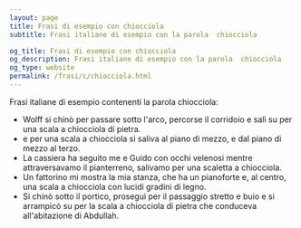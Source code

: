 ```yaml
---
layout: page
title: Frasi di esempio con chiocciola 
subtitle: Frasi italiane di esempio con la parola  chiocciola

og_title: Frasi di esempio con chiocciola 
og_description: Frasi italiane di esempio con la parola  chiocciola
og_type: website
permalink: /frasi/c/chiocciola.html
---
```


Frasi italiane di esempio contenenti la parola chiocciola:


- Wolff si chinò per passare sotto l'arco, percorse il corridoio e salì su per una scala a chiocciola di pietra.
- e per una scala a chiocciola si saliva al piano di mezzo, e dal piano di mezzo al terzo.
- La cassiera ha seguito me e Guido con occhi velenosi mentre attraversavamo il pianterreno, salivamo per una scaletta a chiocciola.
- Un fattorino mi mostra la mia stanza, che ha un pianoforte e, al centro, una scala a chiocciola con lucidi gradini di legno.
- Si chinò sotto il portico, proseguì per il passaggio stretto e buio e si arrampicò su per la scala a chiocciola di pietra che conduceva all'abitazione di Abdullah.
